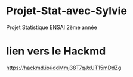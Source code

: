 # Projet-Stat-avec-Sylvie
Projet Statistique ENSAI 2ème année

# lien vers le Hackmd
https://hackmd.io/iddMmj38T7qJxUT15mDdZg